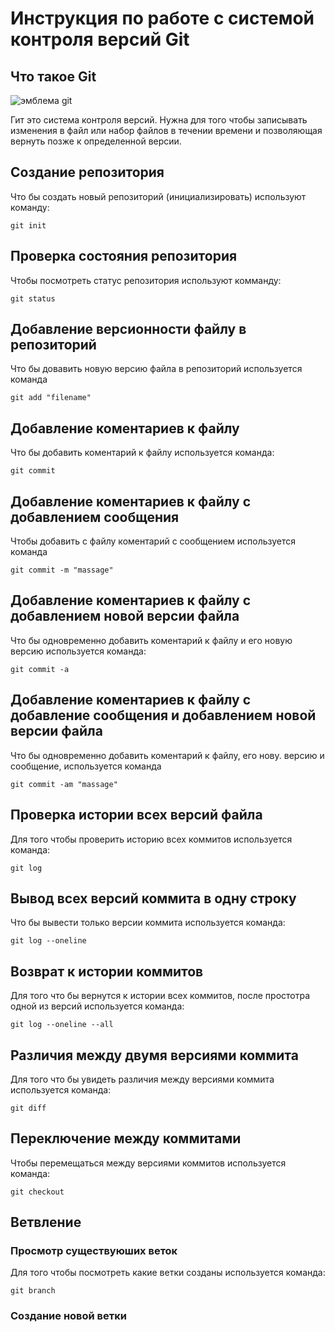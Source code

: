 # **Инструкция по работе с системой контроля версий Git**
## Что такое Git 

![эмблема git](git.jpeg)


Гит это система контроля версий. Нужна для того чтобы записывать изменения в файл или набор файлов в течении времени и позволяющая вернуть позже к определенной версии.

## Создание репозитория

Что бы создать новый репозиторий (инициализировать) используют команду:

    git init

## Проверка состояния репозитория

Чтобы посмотреть статус репозитория используют комманду:

    git status

## Добавление версионности файлу в репозиторий 

Что бы довавить новую версию файла в репозиторий используется команда

    git add "filename"

## Добавление коментариев к файлу

Что бы добавить коментарий к файлу используется команда: 

    git commit

## Добавление коментариев к файлу с добавлением сообщения 

Чтобы добавить с файлу коментарий с сообщением используется команда

    git commit -m "massage"

## Добавление коментариев к файлу с добавлением новой версии файла 

Что бы одновременно добавить коментарий к файлу и его новую версию используется команда:

    git commit -a

## Добавление коментариев к файлу с добавление сообщения и добавлением новой версии файла

Что бы одновременно добавить коментарий к файлу, его нову. версию и сообщение, используется команда

    git commit -am "massage"

## Проверка  истории всех версий файла

Для того чтобы проверить историю всех коммитов используется команда:

    git log

## Вывод всех версий коммита в одну строку

Что бы вывести только версии коммита используется команда:

    git log --oneline

## Возврат к истории коммитов 
Для того что бы вернутся к истории всех коммитов, после простотра одной из версий используется команда:

    git log --oneline --all

## Различия между двумя версиями коммита

Для того что бы увидеть различия между версиями коммита используется команда:

    git diff 

## Переключение между коммитами

Чтобы перемещаться между версиями коммитов используется команда:

    git checkout

## Ветвление 

### Просмотр существуюших веток

Для того чтобы посмотреть какие ветки созданы используется команда:

    git branch

### Создание новой ветки 


